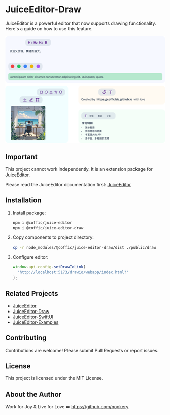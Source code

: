# JuiceEditor-Draw

JuiceEditor is a powerful editor that now supports drawing functionality. Here's a guide on how to use this feature.

![editor](./docs/hero.png)

## Important

This project cannot work independently. It is an extension package for JuiceEditor.

Please read the JuiceEditor documentation first: [JuiceEditor](https://cofficlab.github.io/en/juiceEditor/documents/components/image.html#draw-a-picture)

## Installation

1. Install package:

   ```bash
   npm i @coffic/juice-editor
   npm i @coffic/juice-editor-draw
   ```

2. Copy components to project directory:

   ```bash
   cp -r node_modules/@coffic/juice-editor-draw/dist ./public/draw
   ```

3. Configure editor:

   ```typescript
   window.api.config.setDrawIoLink(
     'http://localhost:5173/drawio/webapp/index.html?'
   );
   ```

## Related Projects

- [JuiceEditor](https://github.com/CofficLab/JuiceEditor)
- [JuiceEditor-Draw](https://github.com/CofficLab/JuiceEditor-Draw)
- [JuiceEditor-SwiftUI](https://github.com/cofficlab/JuiceEditor-SwiftUI)
- [JuiceEditor-Examples](https://github.com/cofficlab/JuiceEditor-Examples)

## Contributing

Contributions are welcome! Please submit Pull Requests or report issues.

## License

This project is licensed under the MIT License.

## About the Author

Work for Joy & Live for Love ➡️ <https://github.com/nookery>
